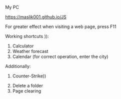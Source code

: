 My PC

https://maslik001.github.io/JS

For greater effect when visiting a web page, press F11

Working shortcuts )):
1. Calculator
2. Weather forecast
3. Calendar (for correct operation, enter the city)

Additionally:
1) Counter-Strike))
2. Delete a folder
3. Page clearing
